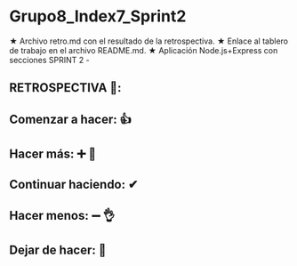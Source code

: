 # Grupo8_Index7_Sprint2
★ Archivo retro.md con el resultado de la retrospectiva. ★ Enlace al tablero de trabajo en el archivo README.md. ★ Aplicación Node.js+Express con secciones
SPRINT 2  - 
## RETROSPECTIVA 🔁:



## **Comenzar a hacer**: 👍



## **Hacer más**: ➕ 💪



## **Continuar haciendo**: ✔



## **Hacer menos**:  ➖ 👌



## **Dejar de hacer**: 🚫






